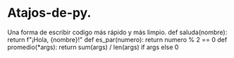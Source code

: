 # Atajos-de-py.
Una forma de escribir codigo más rápido y más limpio.     def saluda(nombre):     return f"¡Hola, {nombre}!"  def es_par(numero):     return numero % 2 == 0  def promedio(*args):     return sum(args) / len(args) if args else 0  
